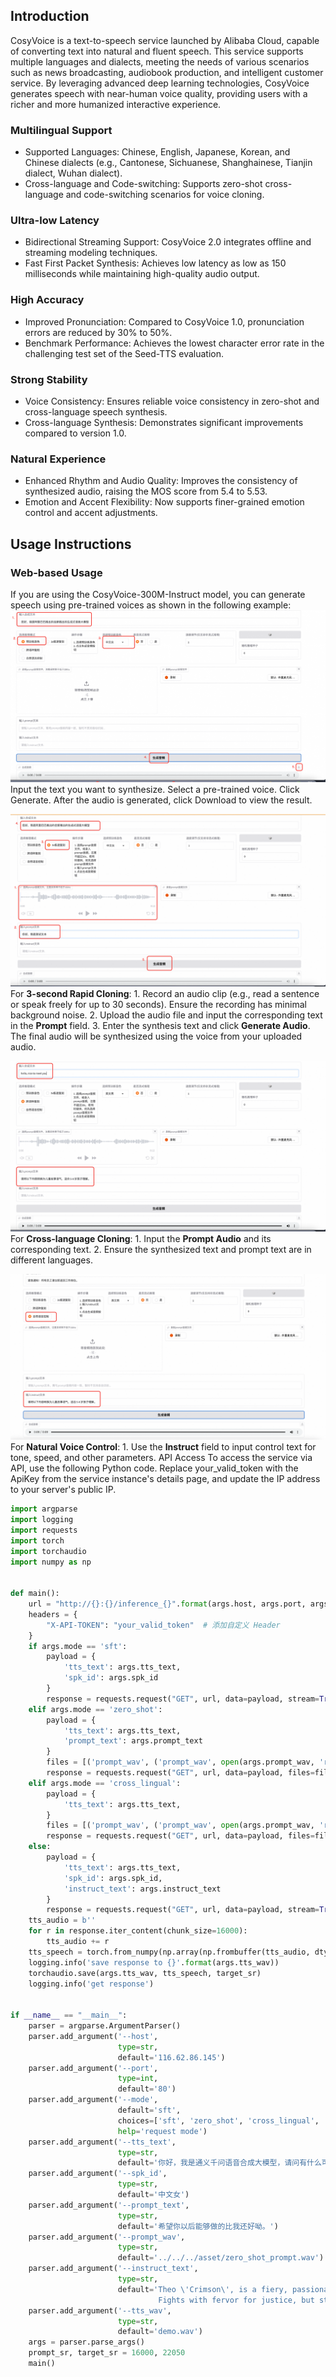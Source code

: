 ## Introduction
CosyVoice is a text-to-speech service launched by Alibaba Cloud, capable of converting text into natural and fluent speech. This service supports multiple languages and dialects, meeting the needs of various scenarios such as news broadcasting, audiobook production, and intelligent customer service. By leveraging advanced deep learning technologies, CosyVoice generates speech with near-human voice quality, providing users with a richer and more humanized interactive experience.

### Multilingual Support
- Supported Languages: Chinese, English, Japanese, Korean, and Chinese dialects (e.g., Cantonese, Sichuanese, Shanghainese, Tianjin dialect, Wuhan dialect).
- Cross-language and Code-switching: Supports zero-shot cross-language and code-switching scenarios for voice cloning.
### Ultra-low Latency
- Bidirectional Streaming Support: CosyVoice 2.0 integrates offline and streaming modeling techniques.
- Fast First Packet Synthesis: Achieves low latency as low as 150 milliseconds while maintaining high-quality audio output.
### High Accuracy
- Improved Pronunciation: Compared to CosyVoice 1.0, pronunciation errors are reduced by 30% to 50%.
- Benchmark Performance: Achieves the lowest character error rate in the challenging test set of the Seed-TTS evaluation.
### Strong Stability
- Voice Consistency: Ensures reliable voice consistency in zero-shot and cross-language speech synthesis.
- Cross-language Synthesis: Demonstrates significant improvements compared to version 1.0.
### Natural Experience
- Enhanced Rhythm and Audio Quality: Improves the consistency of synthesized audio, raising the MOS score from 5.4 to 5.53.
- Emotion and Accent Flexibility: Now supports finer-grained emotion control and accent adjustments.

## Usage Instructions
### Web-based Usage
If you are using the CosyVoice-300M-Instruct model, you can generate speech using pre-trained voices as shown in the following example:
![6.png](6.png)
Input the text you want to synthesize.
Select a pre-trained voice.
Click Generate.
After the audio is generated, click Download to view the result.


![7.png](7.png) For **3-second Rapid Cloning**: 1. Record an audio clip (e.g., read a sentence or speak freely for up to 30 seconds). Ensure the recording has minimal background noise. 2. Upload the audio file and input the corresponding text in the **Prompt** field. 3. Enter the synthesis text and click **Generate Audio**. The final audio will be synthesized using the voice from your uploaded audio.

![8.png](8.png) For **Cross-language Cloning**: 1. Input the **Prompt Audio** and its corresponding text. 2. Ensure the synthesized text and prompt text are in different languages.

![9.png](9.png) For **Natural Voice Control**: 1. Use the **Instruct** field to input control text for tone, speed, and other parameters.
API Access
To access the service via API, use the following Python code. Replace your_valid_token with the ApiKey from the service instance's details page, and update the IP address to your server's public IP.
```python
import argparse
import logging
import requests
import torch
import torchaudio
import numpy as np


def main():
    url = "http://{}:{}/inference_{}".format(args.host, args.port, args.mode)
    headers = {
        "X-API-TOKEN": "your_valid_token"  # 添加自定义 Header
    }
    if args.mode == 'sft':
        payload = {
            'tts_text': args.tts_text,
            'spk_id': args.spk_id
        }
        response = requests.request("GET", url, data=payload, stream=True, headers=headers)
    elif args.mode == 'zero_shot':
        payload = {
            'tts_text': args.tts_text,
            'prompt_text': args.prompt_text
        }
        files = [('prompt_wav', ('prompt_wav', open(args.prompt_wav, 'rb'), 'application/octet-stream'))]
        response = requests.request("GET", url, data=payload, files=files, stream=True, headers=headers)
    elif args.mode == 'cross_lingual':
        payload = {
            'tts_text': args.tts_text,
        }
        files = [('prompt_wav', ('prompt_wav', open(args.prompt_wav, 'rb'), 'application/octet-stream'))]
        response = requests.request("GET", url, data=payload, files=files, stream=True, headers=headers)
    else:
        payload = {
            'tts_text': args.tts_text,
            'spk_id': args.spk_id,
            'instruct_text': args.instruct_text
        }
        response = requests.request("GET", url, data=payload, stream=True, headers=headers)
    tts_audio = b''
    for r in response.iter_content(chunk_size=16000):
        tts_audio += r
    tts_speech = torch.from_numpy(np.array(np.frombuffer(tts_audio, dtype=np.int16))).unsqueeze(dim=0)
    logging.info('save response to {}'.format(args.tts_wav))
    torchaudio.save(args.tts_wav, tts_speech, target_sr)
    logging.info('get response')


if __name__ == "__main__":
    parser = argparse.ArgumentParser()
    parser.add_argument('--host',
                        type=str,
                        default='116.62.86.145')
    parser.add_argument('--port',
                        type=int,
                        default='80')
    parser.add_argument('--mode',
                        default='sft',
                        choices=['sft', 'zero_shot', 'cross_lingual', 'instruct'],
                        help='request mode')
    parser.add_argument('--tts_text',
                        type=str,
                        default='你好，我是通义千问语音合成大模型，请问有什么可以帮您的吗？')
    parser.add_argument('--spk_id',
                        type=str,
                        default='中文女')
    parser.add_argument('--prompt_text',
                        type=str,
                        default='希望你以后能够做的比我还好呦。')
    parser.add_argument('--prompt_wav',
                        type=str,
                        default='../../../asset/zero_shot_prompt.wav')
    parser.add_argument('--instruct_text',
                        type=str,
                        default='Theo \'Crimson\', is a fiery, passionate rebel leader. \
                                 Fights with fervor for justice, but struggles with impulsiveness.')
    parser.add_argument('--tts_wav',
                        type=str,
                        default='demo.wav')
    args = parser.parse_args()
    prompt_sr, target_sr = 16000, 22050
    main()
```